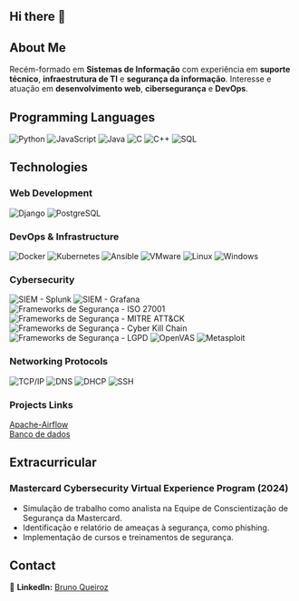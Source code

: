 ## Hi there 👋

## About Me

Recém-formado em **Sistemas de Informação** com experiência em **suporte técnico**, **infraestrutura de TI** e **segurança da informação**. Interesse e atuação em **desenvolvimento web**, **cibersegurança** e **DevOps**.

## Programming Languages

![Python](https://img.shields.io/badge/-Python-000?&logo=Python)
![JavaScript](https://img.shields.io/badge/-JavaScript-000?&logo=JavaScript)
![Java](https://img.shields.io/badge/-Java-000?&logo=Java)
![C](https://img.shields.io/badge/-C-000?&logo=C)
![C++](https://img.shields.io/badge/-C++-000?&logo=c%2b%2b&logoColor=00599C)
![SQL](https://img.shields.io/badge/-SQL-000?&logo=MySQL)

## Technologies

### Web Development

![Django](https://img.shields.io/badge/-Django-000?&logo=Django)
![PostgreSQL](https://img.shields.io/badge/-PostgreSQL-000?&logo=PostgreSQL)

### DevOps & Infrastructure

![Docker](https://img.shields.io/badge/-Docker-000?&logo=Docker)
![Kubernetes](https://img.shields.io/badge/-Kubernetes-000?&logo=Kubernetes)
![Ansible](https://img.shields.io/badge/-Ansible-000?&logo=Ansible)
![VMware](https://img.shields.io/badge/-VMware-000?&logo=VMware)
![Linux](https://img.shields.io/badge/-Linux-000?&logo=Linux)
![Windows](https://img.shields.io/badge/-Windows-000?&logo=Windows)

### Cybersecurity

![SIEM - Splunk](https://img.shields.io/badge/-Splunk-000?&logo=Splunk)
![SIEM - Grafana](https://img.shields.io/badge/-Grafana-000?&logo=Grafana)
![Frameworks de Segurança - ISO 27001](https://img.shields.io/badge/-ISO%2027001-000?&logo=Security)
![Frameworks de Segurança - MITRE ATT&CK](https://img.shields.io/badge/-MITRE%20ATT&CK-000?&logo=Security)
![Frameworks de Segurança - Cyber Kill Chain](https://img.shields.io/badge/-Cyber%20Kill%20Chain-000?&logo=Security)
![Frameworks de Segurança - LGPD](https://img.shields.io/badge/-LGPD-000?&logo=Security)
![OpenVAS](https://img.shields.io/badge/-OpenVAS-000?&logo=Security)
![Metasploit](https://img.shields.io/badge/-Metasploit-000?&logo=Security)

### Networking Protocols

![TCP/IP](https://img.shields.io/badge/-TCP/IP-000?&logo=Network)
![DNS](https://img.shields.io/badge/-DNS-000?&logo=Network)
![DHCP](https://img.shields.io/badge/-DHCP-000?&logo=Network)
![SSH](https://img.shields.io/badge/-SSH-000?&logo=Network)

### Projects Links

[Apache-Airflow](https://github.com/wtnhrr/Apache-Airflow/) \
[Banco de dados](https://github.com/wtnhrr/-BD-Gerenciamento-de-ativos-de-seguranca)


## Extracurricular
### Mastercard Cybersecurity Virtual Experience Program (2024)
- Simulação de trabalho como analista na Equipe de Conscientização de Segurança da Mastercard.
- Identificação e relatório de ameaças à segurança, como phishing.
- Implementação de cursos e treinamentos de segurança.

## Contact
🔗 **LinkedIn:** [Bruno Queiroz](https://www.linkedin.com/in/bruno-queiroz-50417a192/)  
